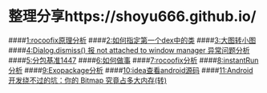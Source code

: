 # 整理分享https://shoyu666.github.io/
####<a href="https://github.com/shoyu666/shoyu666.github.io/blob/master/rocoofixAnalysis.md">1:rocoofix原理分析</a>
####<a href="https://github.com/shoyu666/shoyu666.github.io/blob/master/custom_dex.md">2:如何指定第一个dex中的类</a>
####<a href="https://github.com/shoyu666/shoyu666.github.io/blob/master/bigImageToSmall.md">3:大图转小图</a>
####<a href="https://github.com/shoyu666/shoyu666.github.io/blob/master/not_attached_to_window_manager.md">4:Dialog.dismiss() 报 not attached to window manager 异常问题分析</a>
####<a href="https://github.com/shoyu666/shoyu666.github.io/blob/master/分包基准1447.md">5:分包基准1447</a>
####<a href="https://github.com/shoyu666/shoyu666.github.io/blob/master/如何做事.md">6:如何做事</a>
####<a href="https://github.com/shoyu666/shoyu666.github.io/blob/master/rocoofixAnalysis.md">7:rocoofix分析</a>
####<a href="https://github.com/shoyu666/shoyu666.github.io/blob/master/instantRun分析.md">8:instantRun分析</a>
####<a href="https://github.com/shoyu666/shoyu666.github.io/blob/master/Exopackage分析.md">9:Exopackage分析</a>
####<a href="https://github.com/shoyu666/shoyu666.github.io/blob/master/idea查看android源码.md">10:idea查看android源码</a>
####<a href="http://bugly.qq.com/bbs/forum.php?mod=viewthread&tid=498">11:Android 开发绕不过的坑：你的 Bitmap 究竟占多大内存(转)</a>

